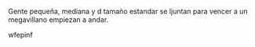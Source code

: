 Gente pequeña, 
mediana y d tamaño 
estandar se ljuntan 
para vencer  a un
 megavillano 
empiezan a andar. 


wfepinf
